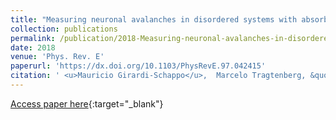 ```yaml
---
title: "Measuring neuronal avalanches in disordered systems with absorbing states"
collection: publications
permalink: /publication/2018-Measuring-neuronal-avalanches-in-disordered-systems-with-absorbing-states
date: 2018
venue: 'Phys. Rev. E'
paperurl: 'https://dx.doi.org/10.1103/PhysRevE.97.042415'
citation: ' <u>Mauricio Girardi-Schappo</u>,  Marcelo Tragtenberg, &quot;Measuring neuronal avalanches in disordered systems with absorbing states.&quot; Phys. Rev. E, 2018.'
---
```

[Access paper here](https://dx.doi.org/10.1103/PhysRevE.97.042415){:target="_blank"}
